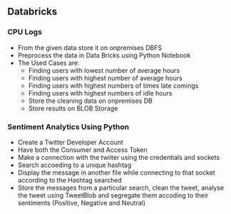## Databricks
### CPU Logs
* From the given data store it on onpremises DBFS
* Preprocess the data in Data Bricks using Python Notebook
* The Used Cases are:
    * Finding users with lowest number of average hours
    * Finding users with highest number of average hours
    * Finding users with highest numbers of times late comings
    * Finding users with highest numbers of idle hours
    * Store the cleaning data on onpremises DB
    * Store results on BLOB Storage
### Sentiment Analytics Using Python
* Create a Twitter Developer Account
* Have both the Consumer and Access Token
* Make a connection with the twiiter using the credentials and sockets
* Search accoeding to a unique hashtag
* Display the message in another file while connecting to that socket according to the Hashtag searched
* Store the messages from a particular search, clean the tweet, analyse the tweet using TweetBlob and segregate them accoding to their sentiments (Positive, Negative and Neutral)